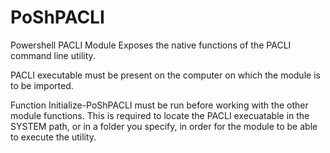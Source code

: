 # PoShPACLI
Powershell PACLI Module
Exposes the native functions of the PACLI command line utility.

PACLI executable must be present on the computer on which the module is to be imported. 

Function Initialize-PoShPACLI must be run before working with the other module functions.
This is required to locate the PACLI execuatable in the SYSTEM path, or in a folder you specify, in order for the module to be able to execute the utility.
